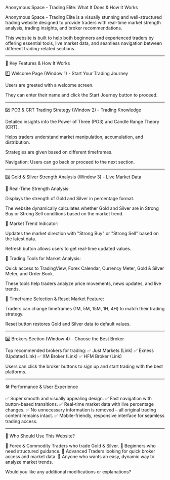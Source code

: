 Anonymous Space - Trading Elite: What It Does & How It Works

Anonymous Space - Trading Elite is a visually stunning and well-structured trading website designed to provide traders with real-time market strength analysis, trading insights, and broker recommendations.

This website is built to help both beginners and experienced traders by offering essential tools, live market data, and seamless navigation between different trading-related sections.


---

🌟 Key Features & How It Works

1️⃣ Welcome Page (Window 1) - Start Your Trading Journey

Users are greeted with a welcome screen.

They can enter their name and click the Start Journey button to proceed.



---

2️⃣ PO3 & CRT Trading Strategy (Window 2) - Trading Knowledge

Detailed insights into the Power of Three (PO3) and Candle Range Theory (CRT).

Helps traders understand market manipulation, accumulation, and distribution.

Strategies are given based on different timeframes.

Navigation: Users can go back or proceed to the next section.



---

3️⃣ Gold & Silver Strength Analysis (Window 3) - Live Market Data

🔹 Real-Time Strength Analysis:

Displays the strength of Gold and Silver in percentage format.

The website dynamically calculates whether Gold and Silver are in Strong Buy or Strong Sell conditions based on the market trend.


🔹 Market Trend Indicator:

Updates the market direction with "Strong Buy" or "Strong Sell" based on the latest data.

Refresh button allows users to get real-time updated values.


🔹 Trading Tools for Market Analysis:

Quick access to TradingView, Forex Calendar, Currency Meter, Gold & Silver Meter, and Order Book.

These tools help traders analyze price movements, news updates, and live trends.


🔹 Timeframe Selection & Reset Market Feature:

Traders can change timeframes (1M, 5M, 15M, 1H, 4H) to match their trading strategy.

Reset button restores Gold and Silver data to default values.



---

4️⃣ Brokers Section (Window 4) - Choose the Best Broker

Top recommended brokers for trading:
✅ Just Markets (Link)
✅ Exness (Updated Link)
✅ XM Broker (Link)
✅ HFM Broker (Link)

Users can click the broker buttons to sign up and start trading with the best platforms.


---

🛠️ Performance & User Experience

✅ Super smooth and visually appealing design.
✅ Fast navigation with button-based transitions.
✅ Real-time market data with live percentage changes.
✅ No unnecessary information is removed – all original trading content remains intact.
✅ Mobile-friendly, responsive interface for seamless trading access.


---

🎯 Who Should Use This Website?

🔹 Forex & Commodity Traders who trade Gold & Silver.
🔹 Beginners who need structured guidance.
🔹 Advanced Traders looking for quick broker access and market data.
🔹 Anyone who wants an easy, dynamic way to analyze market trends.

Would you like any additional modifications or explanations?


